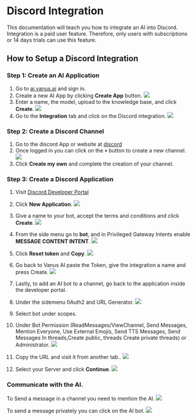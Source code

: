 # Discord Integration
This documentation will teach you how to integrate an AI into Discord.
Integration is a paid user feature. Therefore, only users with subscriptions or 14 days trials can use this feature.

## How to Setup a Discord Integration

### Step 1: Create an AI Application
1. Go to [ai.vanus.ai](https://ai.vanus.ai) and sign in.
2. Create a new AI App by clicking **Create App** button.
![](images/discord-createapp.png)
3. Enter a name, the model, upload to the knowledge base, and click **Create**.
![](images/discord-enterNameModelKnownledge.png)
4. Go to the **Integration** tab and click on the Discord integration.
![](images/discord-integration.png)

### Step 2: Create a Discord Channel
1. Go to the discord App or website at [discord](https://discord.com)
2. Once logged in you can click on the **`+`** button to create a new channel.
![](images/discord-createChannel.png)
3. Click **Create my own** and complete the creation of your channel.

### Step 3: Create a Discord Application
1. Visit [Discord Developer Portal](https://discord.com/developers/applications)
2. Click **New Application**.
![](images/discord-newapplication.png)
3. Give a name to your bot, accept the terms and conditions and click **Create**.
![](images/discord-givebotname.png)
4. From the side menu go to **bot**, and in Privileged Gateway Intents enable **MESSAGE CONTENT INTENT**.
![](images/discord-sidemenuclickbot.png)
5. Click **Reset token** and **Copy**.
![](images/discord-resettoken.png)
6. Go back to Vanus AI paste the Token, give the integration a name and press Create.
![](images/discord-gobacktovanusai.png)
7. Lastly, to add an AI bot to a channel, go back to the application inside the developer portal.
8. Under the sidemenu 0Auth2 and URL Generator.
![](images/discord-sidemenu0auth2.png)
9. Select bot under scopes.

10. Under Bot Permission (ReadMessages/ViewChannel, Send Messages, Mention Everyone, Use External Emojis, Send TTS Messages, Send Messages In threads,Create public, threads Create private threads) or Administrator.
![](images/discord-underbotpermission.png)
11. Copy the URL and visit it from another tab..
![](images/discord-copytheurl.png)
12. Select your Server and click **Continue**.
![](images/discord-selectyourserver.png)

### Communicate with the AI.

To Send a message in a channel you need to mention the AI. 
![](images/discord-tosendmessagesinchannel.png)

To send a message privately you can click on the AI bot.
![](images/discord-tosendprivatemessages.png)


